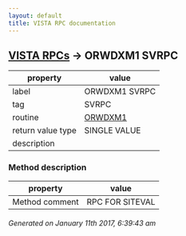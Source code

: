 ```yaml
---
layout: default
title: VISTA RPC documentation
---
```




## [VISTA RPCs](TableOfContent.md) &#8594; ORWDXM1 SVRPC 

 property | value 
--- | --- 
 label | ORWDXM1 SVRPC
 tag | SVRPC
 routine | [ORWDXM1](http://code.osehra.org/dox/Routine_ORWDXM1_source.html)
 return value type | SINGLE VALUE
 description | 


### Method description

 property | value 
--- | --- 
 Method comment | RPC FOR SITEVAL




 ###### Generated on January 11th 2017, 6:39:43 am